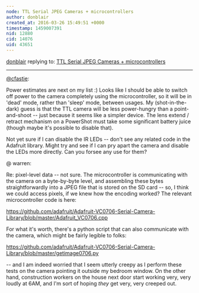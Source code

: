 ```yaml
---
node: TTL Serial JPEG Cameras + microcontrollers
author: donblair
created_at: 2016-03-26 15:49:51 +0000
timestamp: 1459007391
nid: 12880
cid: 14076
uid: 43651
---
```




[donblair](../profile/donblair) replying to: [TTL Serial JPEG Cameras + microcontrollers](../notes/donblair/03-23-2016/ttl-serial-jpeg-cameras-microcontrollers)

----
[@cfastie](/profile/cfastie):

Power estimates are next on my list :) Looks like I should be able to switch off power to the camera completely using the microcontroller, so it will be in 'dead' mode, rather than 'sleep' mode, between usages.  My (shot-in-the-dark) guess is that the TTL camera will be less power-hungry than a point-and-shoot -- just because it seems like a simpler device.  The lens extend / retract mechanism on a PowerShot must take some significant battery juice (though maybe it's possible to disable that).

Not yet sure if I can disable the IR LEDs -- don't see any related code in the Adafruit library.  Might try and see if I can pry apart the camera and disable the LEDs more directly. Can you forsee any use for them?

@ warren:

Re: pixel-level data -- not sure.  The microcontroller is communicating with the camera on a byte-by-byte level, and assembling these bytes straightforwardly into a JPEG file that is stored on the SD card -- so, I think we could access pixels, if we knew how the encoding worked?  The relevant microcontroller code is here:

https://github.com/adafruit/Adafruit-VC0706-Serial-Camera-Library/blob/master/Adafruit_VC0706.cpp

For what it's worth, there's a python script that can also communicate with the camera, which might be fairly legible to folks:  

https://github.com/adafruit/Adafruit-VC0706-Serial-Camera-Library/blob/master/getimage0706.py

-- and I am indeed worried that I seem utterly creepy as I perform these tests on the camera pointing it outside my bedroom window.  On the other hand, construction workers on the house next door start working very, very loudly at 6AM, and I'm sort of hoping *they* get very, very creeped out. 